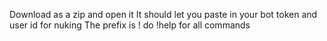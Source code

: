 Download as a zip and open it
It should let you paste in your bot token and user id for nuking
The prefix is !
do !help for all commands

